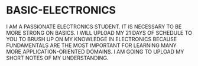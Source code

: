 # BASIC-ELECTRONICS
I AM A PASSIONATE ELECTRONICS STUDENT. IT IS NECESSARY TO BE MORE STRONG ON BASICS. I WILL UPLOAD MY 21 DAYS OF SCHEDULE TO YOU TO BRUSH UP ON MY KNOWLEDGE IN ELECTRONICS BECAUSE FUNDAMENTALS ARE THE MOST IMPORTANT FOR LEARNING MANY MORE APPLICATION-ORIENTED DOMAINS. I AM  GOING TO UPLOAD MY SHORT NOTES OF MY UNDERSTANDING.
